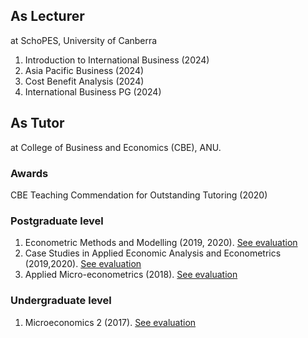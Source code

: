 ## As Lecturer
at SchoPES, University of Canberra
1. Introduction to International Business (2024)
2. Asia Pacific Business (2024)
3. Cost Benefit Analysis (2024)
4. International Business PG (2024)

## As Tutor 
at College of Business and Economics (CBE), ANU.

### Awards
CBE Teaching Commendation for Outstanding Tutoring (2020)

### Postgraduate level

1. Econometric Methods and Modelling (2019, 2020). [See evaluation](docs/selts/emet8005_2019.pdf)
2. Case Studies in Applied Economic Analysis and Econometrics (2019,2020).  [See evaluation](docs/selts/emet8002_2019.pdf)
3. Applied Micro-econometrics (2018). [See evaluation](docs/selts/emet8001_2018.pdf)

### Undergraduate level
1. Microeconomics 2 (2017). [See evaluation](https://jnmarshan.github.io/docs/jmCV_V2.pdf)


